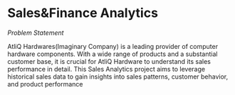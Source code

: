 # Sales&Finance Analytics

*Problem Statement*

AtliQ Hardwares(Imaginary Company) is a leading provider of computer hardware components. With a wide range of products and a substantial customer base, it is crucial for AtliQ Hardware to understand its sales performance in detail. This Sales Analytics project aims to leverage historical sales data to gain insights into sales patterns, customer behavior, and product performance

